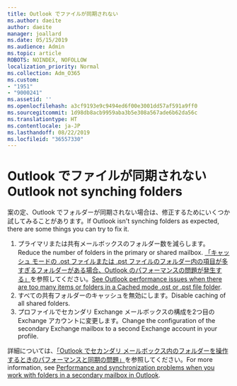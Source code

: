 ```yaml
---
title: Outlook でファイルが同期されない
ms.author: daeite
author: daeite
manager: joallard
ms.date: 05/15/2019
ms.audience: Admin
ms.topic: article
ROBOTS: NOINDEX, NOFOLLOW
localization_priority: Normal
ms.collection: Adm_O365
ms.custom:
- "1951"
- "9000241"
ms.assetid: ''
ms.openlocfilehash: a3cf9193e9c9494ed6f00e3001dd57af591a9ff0
ms.sourcegitcommit: 1d98db8acb9959aba3b5e308a567ade6b62da56c
ms.translationtype: HT
ms.contentlocale: ja-JP
ms.lasthandoff: 08/22/2019
ms.locfileid: "36557330"
---
```

# <a name="outlook-not-synching-folders"></a><span data-ttu-id="f038f-102">Outlook でファイルが同期されない</span><span class="sxs-lookup"><span data-stu-id="f038f-102">Outlook not synching folders</span></span>

<span data-ttu-id="f038f-103">案の定、Outlook でフォルダーが同期されない場合は、修正するためにいくつか試してみることがあります。</span><span class="sxs-lookup"><span data-stu-id="f038f-103">If Outlook isn't synching folders as expected, there are some things you can try to fix it.</span></span>

1. <span data-ttu-id="f038f-104">プライマリまたは共有メールボックスのフォルダー数を減らします。</span><span class="sxs-lookup"><span data-stu-id="f038f-104">Reduce the number of folders in the primary or shared mailbox.</span></span> <span data-ttu-id="f038f-105">[「キャッシュ モードの .ost ファイルまたは .pst ファイルのフォルダー内の項目が多すぎるフォルダーがある場合、Outlook のパフォーマンスの問題が発生する」](https://support.microsoft.com/help/2768656)を参照してください。</span><span class="sxs-lookup"><span data-stu-id="f038f-105">[See Outlook performance issues when there are too many items or folders in a Cached mode .ost or .pst file folder](https://support.microsoft.com/help/2768656).</span></span>
2. <span data-ttu-id="f038f-106">すべての共有フォルダーのキャッシュを無効にします。</span><span class="sxs-lookup"><span data-stu-id="f038f-106">Disable caching of all shared folders.</span></span>
3. <span data-ttu-id="f038f-107">プロファイルでセカンダリ Exchange メールボックスの構成を2つ目の Exchange アカウントに変更します。</span><span class="sxs-lookup"><span data-stu-id="f038f-107">Change the configuration of the secondary Exchange mailbox to a second Exchange account in your profile.</span></span>

<span data-ttu-id="f038f-108">詳細については、[「Outlook でセカンダリ メールボックス内のフォルダーを操作するときのパフォーマンスと同期の問題」](https://support.microsoft.com/help/3115602)を参照してください。</span><span class="sxs-lookup"><span data-stu-id="f038f-108">For more information, see [Performance and synchronization problems when you work with folders in a secondary mailbox in Outlook](https://support.microsoft.com/help/3115602).</span></span>